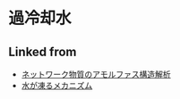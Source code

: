 ---
---
# 過冷却水

## Linked from

* [ネットワーク物質のアモルファス構造解析](ネットワーク物質のアモルファス構造解析.md)
* [水が凍るメカニズム](水が凍るメカニズム.md)
